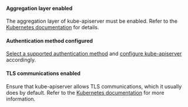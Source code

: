 #### Aggregation layer enabled

The aggregation layer of kube-apiserver must be enabled. Refer to the 
[Kubernetes documentation](https://kubernetes.io/docs/tasks/access-kubernetes-api/configure-aggregation-layer/)
for details. 

#### Authentication method configured

[Select a supported authentication method]({{site.baseurl}}/{{page.version}}/reference/cnx/authentication)
and [configure kube-apiserver](https://kubernetes.io/docs/admin/authentication/) accordingly.
  
#### TLS communications enabled

Ensure that kube-apiserver allows TLS communications, which it usually
does by default. Refer to the [Kubernetes documentation](https://kubernetes.io/docs/admin/accessing-the-api/)
for more information.
